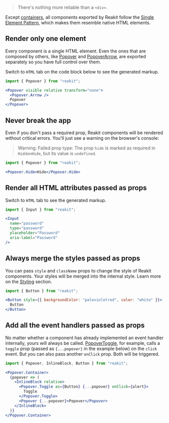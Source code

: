 > There's nothing more reliable than a `<div>`.

Except [containers](state-containers.md), all components exported by Reakit follow the [Single Element Pattern](https://medium.freecodecamp.org/introducing-the-single-element-pattern-dfbd2c295c5d), which makes them resemble native HTML elements.

## Render only one element

Every component is a single HTML element. Even the ones that are composed by others, like [Popover](../packages/reakit/src/Popover/Popover.md) and [PopoverArrow](../packages/reakit/src/Popover/PopoverArrow.md), are exported separately so you have full control over them.

Switch to `HTML` tab on the code block below to see the generated markup.
```jsx
import { Popover } from "reakit";

<Popover visible relative transform="none">
  <Popover.Arrow />
  Popover
</Popover>
```

## Never break the app

Even if you don't pass a required prop, Reakit components will be rendered without critical errors. You'll just see a warning on the browser's console:

> Warning: Failed prop type: The prop `hide` is marked as required in `HiddenHide`, but its value is `undefined`.

```jsx
import { Popover } from "reakit";

<Popover.Hide>Hide</Popover.Hide>
```

## Render all HTML attributes passed as props

Switch to `HTML` tab to see the generated markup.

```jsx
import { Input } from "reakit";

<Input 
  name="password"
  type="password" 
  placeholder="Password" 
  aria-label="Password" 
/>
```

## Always merge the styles passed as props

You can pass `style` and `className` props to change the style of Reakit components. Your styles will be merged into the internal style. Learn more on the [Styling](styling.md) section.

```jsx
import { Button } from "reakit";

<Button style={{ backgroundColor: "palevioletred", color: "white" }}>
  Button
</Button>
```

## Add all the event handlers passed as props

No matter whether a component has already implemented an event handler internally, yours will always be called. [PopoverToggle](../packages/reakit/src/Popover/PopoverToggle.md), for example, calls a `toggle` prop (passed as `{...popover}` in the example below) on the `click` event. But you can also pass another `onClick` prop. Both will be triggered.

```jsx
import { Popover, InlineBlock, Button } from "reakit";

<Popover.Container>
  {popover => (
    <InlineBlock relative>
      <Popover.Toggle as={Button} {...popover} onClick={alert}>
        Toggle
      </Popover.Toggle>
      <Popover {...popover}>Popover</Popover>
    </InlineBlock>
  )}
</Popover.Container>
```
